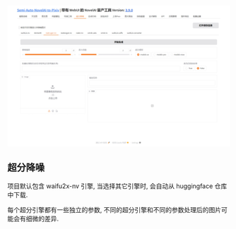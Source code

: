 ![](../assets/images/guide/waifu2x.png)

## 超分降噪

项目默认包含 waifu2x-nv 引擎, 当选择其它引擎时, 会自动从 huggingface 仓库中下载.

每个超分引擎都有一些独立的参数, 不同的超分引擎和不同的参数处理后的图片可能会有细微的差异.
